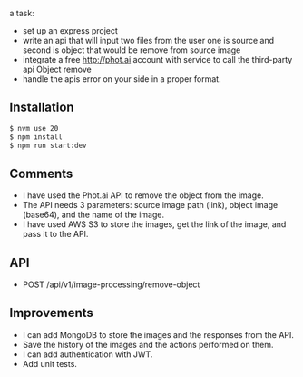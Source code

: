 a task:

* set up an express project
* write an api that will input two files from the user one is source and second is object that would be remove from source image
* integrate a free http://phot.ai account with service to call the third-party api Object remove
* handle the apis error on your side in a proper format.

## Installation
```bash
$ nvm use 20
$ npm install
$ npm run start:dev
```

## Comments
* I have used the Phot.ai API to remove the object from the image.
* The API needs 3 parameters: source image path (link), object image (base64), and the name of the image.
* I have used AWS S3 to store the images, get the link of the image, and pass it to the API.

## API
* POST /api/v1/image-processing/remove-object

## Improvements
* I can add MongoDB to store the images and the responses from the API.
* Save the history of the images and the actions performed on them.
* I can add authentication with JWT.
* Add unit tests.
